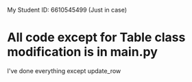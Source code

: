 My Student ID: 6610545499 (Just in case)
# All code except for Table class modification is in main.py
I've done everything except update_row
